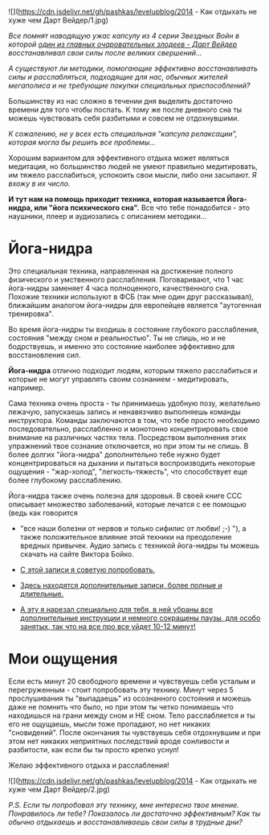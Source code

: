 
<!-- 
Title: Как отдыхать не хуже чем Дарт Вейдер 
PostId: 8776412268917550640 
Published: true
-->

![](https://cdn.jsdelivr.net/gh/pashkas/levelupblog/2014 - Как отдыхать не хуже чем Дарт Вейдер/1.jpg)

*Все помнят наводящую ужас капсулу из 4 серии Звездных Войн в которой [один из главных очаровательных злодеев - Дарт Вейдер](http://nerdistway.blogspot.com/2014/02/blog-post.html) восстанавливал свои силы после великих свершений...*

*А существуют ли методики, помогающие эффективно восстанавливать силы и расслабляться, подходящие для нас, обычных жителей мегаполиса и не требующие покупки специальных приспособлений?*

<!--more-->

Большинству из нас сложно в течении дня выделить достаточно времени для того чтобы поспать. К тому же после дневного сна ты можешь чувствовать себя разбитыми и совсем не отдохнувшими.

*К сожалению, не у всех есть специальная "капсула релаксации", которая могла бы решить все проблемы...*

Хорошим вариантом для эффективного отдыха может являться медитация, но большинство людей не умеют правильно медитировать, им тяжело расслабиться, успокоить свои мысли, либо они засыпают. *Я вхожу в их число.*

**И тут нам на помощь приходит техника, которая называется Йога-нидра, или "йога психического сна".** Все что тебе понадобится - это наушники, плеер и аудиозапись с описанием методики...

# Йога-нидра

Это специальная техника, направленная на достижение полного физического и умственного расслабления. Поговаривают, что 1 час йога-нидры заменяет 4 часа полноценного, качественного сна. Похожие техники используют в ФСБ (так мне один друг рассказывал), ближайшим аналогом йога-нидры для европейцев является "аутогенная тренировка".

Во время йога-нидры ты входишь в состояние глубокого расслабления, состояния "между сном и реальностью". Ты не спишь, но и не бодрствуешь, и именно это состояние наиболее эффективно для восстановления сил.

**Йога-нидра** отлично подходит людям, которым тяжело расслабиться и которые не могут управлять своим сознанием - медитировать, например.

Сама техника очень проста - ты принимаешь удобную позу, желательно лежачую, запускаешь запись и ненавязчиво выполняешь команды инструктора. Команды заключаются в том, что тебе просто необходимо последовательно, расслабленно и монотонно концентрировать свое внимание на различных частях тела. Посредством выполнения этих упражнений твое сознание отключается, но при этом ты не спишь. В более долгих "йога-нидра" дополнительно тебе нужно будет концентрироваться на дыхании и пытаться воспроизводить некоторые ощущения - "жар-холод", "легкость-тяжесть", что способствует еще более глубокому расслаблению.

Йога-нидра также очень полезна для здоровья. В своей книге ССС описывает множество заболеваний, которые лечатся с ее помощью (ведь как говорится
- "все наши болезни от нервов и только сифилис от любви! ;-) "), а также положительное влияние этой техники на преодоление вредных привычек. Аудио запись с техникой йога-нидры ты можешь скачать на сайте Виктора Бойко.

-   [С этой записи я советую     попробовать.](http://www.realyoga.ru/AUDIO/boyko_nidra.mp3)
-   [Здесь находятся дополнительные записи, более полные и     длительные.](http://www.realyoga.ru/audio_relax)
-   [А эту я нарезал специально для тебя, в ней убраны все     дополнительные инструкции и немного сокращены паузы, для особо     занятых, так что на все про все уйдет 10-12     минут!](https://drive.google.com/file/d/0Bwr9Jnra4HmDdEpLWkJaNmhwQ2s/edit?usp=sharing)

# Мои ощущения

Если есть минут 20 свободного времени и чувствуешь себя усталым и перегруженным - стоит попробовать эту технику. Минут через 5 прослушивания ты "выпадаешь" из осознанного состояния и можешь даже не помнить что было, но при этом ты четко понимаешь что находишься на грани между сном и НЕ сном. Тело расслабляется и ты его не ощущаешь, мысли тоже пропадают, но нет никаких "сновидений". После окончания ты чувствуешь себя отдохнувшим и при этом нет никаких неприятных последствий вроде сонливости и разбитости, как если бы ты просто крепко уснул!

Желаю эффективного отдыха и расслабления!

![](https://cdn.jsdelivr.net/gh/pashkas/levelupblog/2014 - Как отдыхать не хуже чем Дарт Вейдер/2.jpg)

*P.S. Если ты попробовал эту технику, мне интересно твое мнение. Понравилось ли тебе? Показалось ли достаточно эффективным? Как ты обычно отдыхаешь и восстанавливаешь свои силы в трудные дни?*